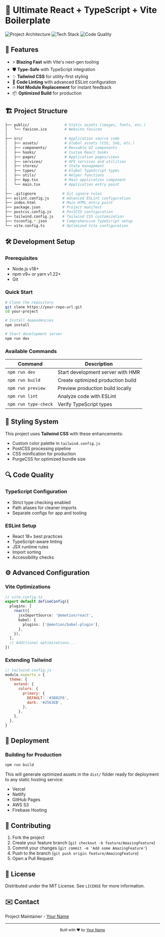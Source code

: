 # 🚀 Ultimate React + TypeScript + Vite Boilerplate

![Project Architecture](https://img.shields.io/badge/architecture-modular-blue) 
![Tech Stack](https://img.shields.io/badge/stack-React%20%2B%20TypeScript%20%2B%20Vite-green) 
![Code Quality](https://img.shields.io/badge/code%20quality-ESLint%20%2B%20TypeScript-red)

## 🌟 Features

- ⚡ **Blazing Fast** with Vite's next-gen tooling
- 🛡 **Type-Safe** with TypeScript integration
- ✨ **Tailwind CSS** for utility-first styling
- 🧹 **Code Linting** with advanced ESLint configuration
- 🔥 **Hot Module Replacement** for instant feedback
- 📦 **Optimized Build** for production

## 🏗 Project Structure

```bash
├── public/                # Static assets (images, fonts, etc.)
│   └── favicon.ico        # Website favicon
│
├── src/                   # Application source code
│   ├── assets/            # Global assets (CSS, SVG, etc.)
│   ├── components/        # Reusable UI components
│   ├── hooks/             # Custom React hooks
│   ├── pages/             # Application pages/views
│   ├── services/          # API services and utilities
│   ├── stores/            # State management
│   ├── types/             # Global TypeScript types
│   ├── utils/             # Helper functions
│   ├── App.tsx            # Main application component
│   └── main.tsx           # Application entry point
│
├── .gitignore            # Git ignore rules
├── eslint.config.js      # Advanced ESLint configuration
├── index.html            # Main HTML entry point
├── package.json          # Project manifest
├── postcss.config.js     # PostCSS configuration
├── tailwind.config.js    # Tailwind CSS customization
├── tsconfig.*.json       # Comprehensive TypeScript setup
└── vite.config.ts        # Optimized Vite configuration
```

## 🛠 Development Setup

### Prerequisites

- Node.js v18+
- npm v9+ or yarn v1.22+
- Git

### Quick Start

```bash
# Clone the repository
git clone https://your-repo-url.git
cd your-project

# Install dependencies
npm install

# Start development server
npm run dev
```

### Available Commands

| Command          | Description                                  |
|------------------|----------------------------------------------|
| `npm run dev`    | Start development server with HMR            |
| `npm run build`  | Create optimized production build            |
| `npm run preview`| Preview production build locally             |
| `npm run lint`   | Analyze code with ESLint                     |
| `npm run type-check` | Verify TypeScript types                 |

## 🎨 Styling System

This project uses **Tailwind CSS** with these enhancements:

- Custom color palette in `tailwind.config.js`
- PostCSS processing pipeline
- CSS minification for production
- PurgeCSS for optimized bundle size

## 🔍 Code Quality

### TypeScript Configuration

- Strict type checking enabled
- Path aliases for cleaner imports
- Separate configs for app and tooling

### ESLint Setup

- React 18+ best practices
- TypeScript-aware linting
- JSX runtime rules
- Import sorting
- Accessibility checks

## ⚙️ Advanced Configuration

### Vite Optimizations

```typescript
// vite.config.ts
export default defineConfig({
  plugins: [
    react({
      jsxImportSource: '@emotion/react',
      babel: {
        plugins: ['@emotion/babel-plugin'],
      },
    }),
  ],
  // Additional optimizations...
})
```

### Extending Tailwind

```javascript
// tailwind.config.js
module.exports = {
  theme: {
    extend: {
      colors: {
        primary: {
          DEFAULT: '#3B82F6',
          dark: '#2563EB',
        },
      },
    },
  },
}
```

## 🚀 Deployment

### Building for Production

```bash
npm run build
```

This will generate optimized assets in the `dist/` folder ready for deployment to any static hosting service:

- Vercel
- Netlify
- GitHub Pages
- AWS S3
- Firebase Hosting

## 🤝 Contributing

1. Fork the project
2. Create your feature branch (`git checkout -b feature/AmazingFeature`)
3. Commit your changes (`git commit -m 'Add some AmazingFeature'`)
4. Push to the branch (`git push origin feature/AmazingFeature`)
5. Open a Pull Request

## 📜 License

Distributed under the MIT License. See `LICENSE` for more information.

## ✉️ Contact

Project Maintainer - [Your Name](mailto:your.email@example.com)

---

<div align="center">
  <sub>Built with ❤︎ by <a href="https://github.com/yourusername">Your Name</a></sub>
</div>
